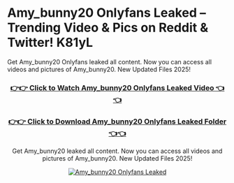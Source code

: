 # Amy_bunny20 Onlyfans Leaked – Trending Video & Pics on Reddit & Twitter! K81yL

Get Amy_bunny20 Onlyfans leaked all content. Now you can access all videos and pictures of Amy_bunny20. New Updated Files 2025!  
<div align="center">
  
### [👉👉 Click to Watch Amy_bunny20 Onlyfans Leaked Video 👈👈](https://links2leaks.com?utm_source=amy_bunny20&utm_medium=gitshort)  
### [👉👉 Click to Download Amy_bunny20 Onlyfans Leaked Folder 👈👈](https://links2leaks.com?utm_source=amy_bunny20&utm_medium=gitshort)  

Get Amy_bunny20 leaked all content. Now you can access all videos and pictures of Amy_bunny20. New Updated Files 2025!  

[![Amy_bunny20 Onlyfans Leaked](https://i.ibb.co/93hzkbrt/l2l.gif)](https://links2leaks.com?utm_source=amy_bunny20&utm_medium=gitshort)  

</div>
